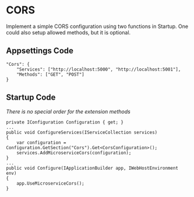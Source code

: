# CORS

Implement a simple CORS configuration using two functions in Startup.
One could also setup allowed methods, but it is optional.

## Appsettings Code
```
"Cors": {
    "Services": ["http://localhost:5000", "http://localhost:5001"],
    "Methods": ["GET", "POST"]
}
```

## Startup Code
<i>There is no special order for the extension methods</i>
```
private IConfiguration Configuration { get; }
...
public void ConfigureServices(IServiceCollection services)
{
    var configuration = Configuration.GetSection("Cors").Get<CorsConfiguration>();
    services.AddMicroserviceCors(configuration);
}
...
public void Configure(IApplicationBuilder app, IWebHostEnvironment env)
{
    app.UseMicroserviceCors();
}
```
